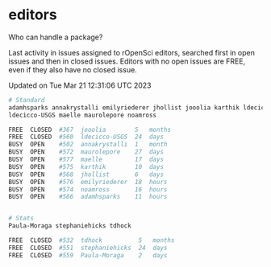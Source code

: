 # editors

Who can handle a package?

Last activity in issues assigned to rOpenSci editors, searched first in open
issues and then in closed issues. Editors with no open issues are FREE, even if
they also have no closed issue.


Updated on Tue Mar 21 12:31:06 UTC 2023

```bash
# Standard
adamhsparks annakrystalli emilyriederer jhollist jooolia karthik ldecicco
ldecicco-USGS maelle maurolepore noamross

FREE  CLOSED  #367  jooolia        5   months
FREE  CLOSED  #560  ldecicco-USGS  24  days
BUSY  OPEN    #502  annakrystalli  1   month
BUSY  OPEN    #572  maurolepore    27  days
BUSY  OPEN    #577  maelle         17  days
BUSY  OPEN    #575  karthik        10  days
BUSY  OPEN    #568  jhollist       6   days
BUSY  OPEN    #576  emilyriederer  18  hours
BUSY  OPEN    #574  noamross       16  hours
BUSY  OPEN    #566  adamhsparks    11  hours


# Stats
Paula-Moraga stephaniehicks tdhock

FREE  CLOSED  #532  tdhock          5   months
FREE  CLOSED  #551  stephaniehicks  24  days
FREE  CLOSED  #559  Paula-Moraga    2   days
```
